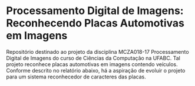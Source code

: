 # Processamento Digital de Imagens: Reconhecendo Placas Automotivas em Imagens
Repositório destinado ao projeto da disciplina MCZA018-17	Processamento Digital de Imagens do curso de Ciências da Computação na UFABC. Tal projeto reconhece placas automotivas em imagens contendo veículos. Conforme descrito no relatório abaixo, há a aspiração de evoluir o projeto para um sistema reconhecedor de caracteres das placas.
